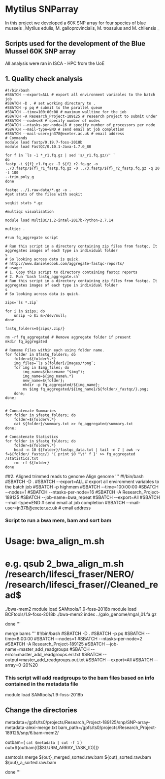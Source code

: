 # Mytilus SNParray
In this project we developed a 60K SNP array for four species of blue mussels  _Mytilus edulis, M. galloprovincialis, M. trossulus and M. chilensis _

## Scripts used for the development of the Blue Mussel 60K SNP array
All analysis were ran in ISCA - HPC from the UoE 


## 1. Quality check analysis

```
#!/bin/bash
#SBATCH --export=ALL # export all environment variables to the batch job
#SBATCH -D . # set working directory to .
#SBATCH -p pq # submit to the parallel queue
#SBATCH --time=100:00:00 # maximum walltime for the job
#SBATCH -A Research_Project-189125 # research project to submit under
#SBATCH --nodes=8 # specify number of nodes
#SBATCH --ntasks-per-node=16 # specify number of processors per node
#SBATCH --mail-type=END # send email at job completion
#SBATCH --mail-user=jn378@exeter.ac.uk # email address
# Commands
module load fastp/0.19.7-foss-2018b
module load FastQC/0.10.1-Java-1.7.0_80

for f in `ls -1 *_r1.fq.gz | sed 's/_r1.fq.gz//' `
do
fastp -i ${f}_r1.fq.gz -I ${f}_r2.fq.gz -o ../3.fastp/${f}_r1_fastp.fq.gz -O ../3.fastp/${f}_r2_fastp.fq.gz -q 20 -l 100
--trim_poly_g
done

fastqc ../1.raw-data/*.gz -o .
#get stats of the files with seqkit

seqkit stats *.gz

#multiqc visualisation

module load MultiQC/1.2-intel-2017b-Python-2.7.14

multiqc .

#run fq_aggregate script

# Run this script in a directory containing zip files from fastqc. It aggregates images of each type in individual folder
s
# So looking across data is quick.
# http://www.danielecook.com/aggregate-fastqc-reports/
# usage:
# 1. Copy this script to directory containing fastqc reports
# 2. Run 'bash fastq_aggregate.sh'
# Run this script in a directory containing zip files from fastqc. It aggregates images of each type in individual folder
s
# So looking across data is quick.

zips=`ls *.zip`

for i in $zips; do
    unzip -o $i &>/dev/null;
done

fastq_folders=${zips/.zip/}

rm -rf fq_aggregated # Remove aggregate folder if present
mkdir fq_aggregated

# Rename Files within each using folder name.
for folder in $fastq_folders; do
    folder=${folder%.*}
    img_files=`ls ${folder}/Images/*png`;
    for img in $img_files; do
        img_name=$(basename "$img");
        img_name=${img_name%.*}
        new_name=${folder};
        mkdir -p fq_aggregated/${img_name};
        mv $img fq_aggregated/${img_name}/${folder/_fastqc/}.png;
    done;
done;


# Concatenate Summaries
for folder in $fastq_folders; do
    folder=${folder%.*}
    cat ${folder}/summary.txt >> fq_aggregated/summary.txt
done;

# Concatenate Statistics
for folder in $fastq_folders; do
    folder=${folder%.*}
    head -n 10 ${folder}/fastqc_data.txt | tail -n 7 | awk -v f=${folder/_fastqc/} '{ print $0 "\t" f }' >> fq_aggregated
/statistics.txt
    rm -rf ${folder}
done

```
##2. Aligned trimmed reads to genome
Align genome
'''
#!/bin/bash
#SBATCH -D .
#SBATCH --export=ALL # export all environment variables to the batch job
#SBATCH -p highmem
#SBATCH --time=100:00:00
#SBATCH --nodes=1
#SBATCH --ntasks-per-node=16
#SBATCH -A Research_Project-189125
#SBATCH --job-name=bwa_repeat
#SBATCH --export=All
#SBATCH --mail-type=END # send email at job completion
#SBATCH --mail-user=jn378@exeter.ac.uk # email address


### Script to run a bwa mem, bam and sort bam
# Usage: bwa_align_m.sh <ref file> <reads location> <alignment location>
# e.g. qsub 2_bwa_align_m.sh /research/lifesci_fraser/NERO/<GENOME> /research/lifesci_fraser/<POP>/Cleaned_read$



./bwa-mem2
module load SAMtools/1.9-foss-2018b
module load BCFtools/1.9-foss-2018b
./bwa-mem2 index ../galo_genome/mgal_01.fa.gz

done
'''


merge bams
'''
#!/bin/bash
#SBATCH -D .
#SBATCH -p pq
#SBATCH --time=8:00:00
#SBATCH --nodes=1
#SBATCH --ntasks-per-node=2
#SBATCH -A Research_Project-189125
#SBATCH --job-name=master_add_readgroups
#SBATCH --error=master_add_readgroups.err.txt
#SBATCH --output=master_add_readgroups.out.txt
#SBATCH --export=All
#SBATCH --array=0-20%20

### This script will add readgroups to the bam files based on info contained in the metadata file

module load SAMtools/1.9-foss-2018b

## Change the directories ##

metadata=/gpfs/ts0/projects/Research_Project-189125/snp/SNP-array-metadata-alexi-merge.txt
bam_path=/gpfs/ts0/projects/Research_Project-189125/snp/6.bam-mem2/



outbam=( `cat $metadata | cut -f 1` )
out=${outbam[(($SLURM_ARRAY_TASK_ID))]}



samtools merge ${out}_merged_sorted.raw.bam ${out}_sorted.raw.bam ${out}_a_sorted.raw.bam



done
'''
